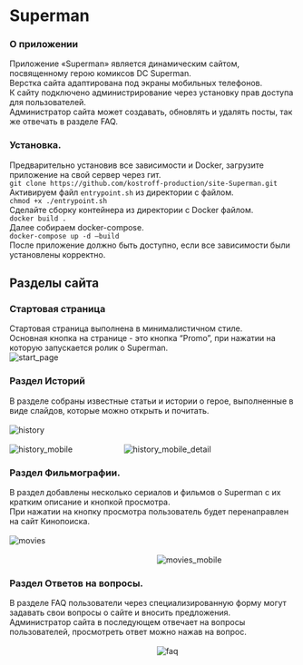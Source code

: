 # Superman
### О приложении
Приложение «Superman» является динамическим сайтом, посвященному герою комиксов DC Superman.<br> 
Верстка сайта адаптирована под экраны мобильных телефонов.<br>
К сайту подключено администрирование через установку прав доступа для пользователей.<br>
Администратор сайта может создавать, обновлять и удалять посты, так же 
отвечать в разделе FAQ.
### Установка.
Предварительно установив все зависимости
и Docker, загрузите приложение на свой сервер через гит.<br> 
`git clone https://github.com/kostroff-production/site-Superman.git`<br> 
Активируем файл `entrypoint.sh` из директории с файлом.<br> 
`chmod +x ./entrypoint.sh`<br>
Сделайте сборку контейнера из директории с Docker файлом.<br>
`docker build .`<br>
Далее собираем docker-compose.<br>
`docker-compose up -d –build`<br>
После приложение должно быть доступно, если все зависимости были установлены корректно.<br>
## Разделы сайта
### Стартовая страница
Стартовая страница выполнена в минималистичном стиле.<br>
Основная кнопка на странице - это кнопка “Promo”, при нажатии на которую запускается ролик о 
Superman.<br>
![start_page](screenshots/start_page.jpg)
### Раздел Историй
В разделе собраны известные статьи и истории о герое, выполненные в виде слайдов, которые можно открыть и почитать.
<br>
<br>
![history](screenshots/history.jpg)
<br>
<br>
![history_mobile](screenshots/history_mobile.png)
&nbsp;&nbsp;&nbsp;&nbsp;&nbsp;&nbsp;&nbsp;&nbsp;&nbsp;&nbsp;
&nbsp;&nbsp;&nbsp;&nbsp;&nbsp;&nbsp;&nbsp;&nbsp;&nbsp;&nbsp;
![history_mobile_detail](screenshots/history_mobile_detail.jpg)
### Раздел Фильмографии.
В раздел добавлены несколько сериалов и фильмов о Superman с их кратким описание и кнопкой просмотра.<br>
При нажатии на кнопку просмотра пользователь будет перенаправлен на сайт Кинопоиска.
<br>
<br>
![movies](screenshots/movies.jpg)
<br>
<br>
&nbsp;&nbsp;&nbsp;&nbsp;&nbsp;&nbsp;&nbsp;&nbsp;&nbsp;&nbsp;
&nbsp;&nbsp;&nbsp;&nbsp;&nbsp;&nbsp;&nbsp;&nbsp;&nbsp;&nbsp;
&nbsp;&nbsp;&nbsp;&nbsp;&nbsp;&nbsp;&nbsp;&nbsp;&nbsp;&nbsp;
&nbsp;&nbsp;&nbsp;&nbsp;&nbsp;&nbsp;&nbsp;&nbsp;&nbsp;&nbsp;
&nbsp;&nbsp;&nbsp;&nbsp;&nbsp;&nbsp;&nbsp;&nbsp;&nbsp;&nbsp;
&nbsp;&nbsp;&nbsp;&nbsp;&nbsp;&nbsp;&nbsp;&nbsp;&nbsp;&nbsp;
![movies_mobile](screenshots/movies_mobile.jpg)
### Раздел Ответов на вопросы.
В разделе FAQ пользователи через специализированную форму могут задавать свои вопросы о сайте и вносить предложения.<br>
Администратор сайта в последующем отвечает на вопросы пользователей, просмотреть ответ можно нажав на вопрос.
<br>
<br>
&nbsp;&nbsp;&nbsp;&nbsp;&nbsp;&nbsp;&nbsp;&nbsp;&nbsp;&nbsp;
&nbsp;&nbsp;&nbsp;&nbsp;&nbsp;&nbsp;&nbsp;&nbsp;&nbsp;&nbsp;
&nbsp;&nbsp;&nbsp;&nbsp;&nbsp;&nbsp;&nbsp;&nbsp;&nbsp;&nbsp;
&nbsp;&nbsp;&nbsp;&nbsp;&nbsp;&nbsp;&nbsp;&nbsp;&nbsp;&nbsp;
&nbsp;&nbsp;&nbsp;&nbsp;&nbsp;&nbsp;&nbsp;&nbsp;&nbsp;&nbsp;
&nbsp;&nbsp;&nbsp;&nbsp;&nbsp;&nbsp;&nbsp;&nbsp;&nbsp;&nbsp;
![faq](screenshots/faq.jpg)
